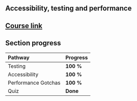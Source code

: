 ## Accessibility, testing and performance

## [Course link](https://developer.android.com/courses/pathways/jetpack-compose-for-android-developers-4)

## Section progress

| Pathway             | Progress  |
|:--------------------|:----------|
| Testing             | **100 %** |
| Accessibility       | **100 %** |
| Performance Gotchas | **100 %** |
| Quiz                | **Done**  |

